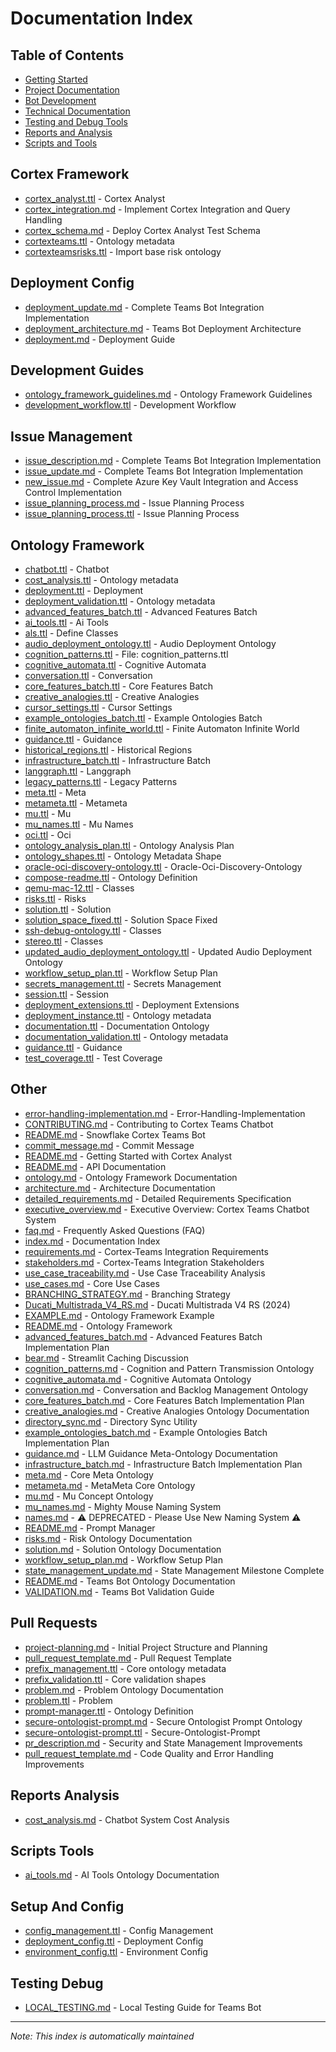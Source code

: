 # Documentation Index

## Table of Contents
- [Getting Started](#getting-started)
- [Project Documentation](#project-documentation)
- [Bot Development](#bot-development)
- [Technical Documentation](#technical-documentation)
- [Testing and Debug Tools](#testing-and-debug-tools)
- [Reports and Analysis](#reports-and-analysis)
- [Scripts and Tools](#scripts-and-tools)


## Cortex Framework
- [cortex_analyst.ttl](../cortex_analyst.ttl) - Cortex Analyst
- [cortex_integration.md](../cortex_integration.md) - Implement Cortex Integration and Query Handling
- [cortex_schema.md](../cortex_schema.md) - Deploy Cortex Analyst Test Schema
- [cortexteams.ttl](../cortexteams.ttl) - Ontology metadata
- [cortexteamsrisks.ttl](../cortexteamsrisks.ttl) - Import base risk ontology

## Deployment Config
- [deployment_update.md](../deployment_update.md) - Complete Teams Bot Integration Implementation
- [deployment_architecture.md](../docs/deployment_architecture.md) - Teams Bot Deployment Architecture
- [deployment.md](../docs/guides/deployment.md) - Deployment Guide

## Development Guides
- [ontology_framework_guidelines.md](../ontology-framework/ontology_framework_guidelines.md) - Ontology Framework Guidelines
- [development_workflow.ttl](../teams_bot/development_workflow.ttl) - Development Workflow

## Issue Management
- [issue_description.md](../issue_description.md) - Complete Teams Bot Integration Implementation
- [issue_update.md](../issue_update.md) - Complete Teams Bot Integration Implementation
- [new_issue.md](../new_issue.md) - Complete Azure Key Vault Integration and Access Control Implementation
- [issue_planning_process.md](../ontology-framework/issue_planning_process.md) - Issue Planning Process
- [issue_planning_process.ttl](../ontology-framework/issue_planning_process.ttl) - Issue Planning Process

## Ontology Framework
- [chatbot.ttl](../chatbot.ttl) - Chatbot
- [cost_analysis.ttl](../cost_analysis.ttl) - Ontology metadata
- [deployment.ttl](../deployment.ttl) - Deployment
- [deployment_validation.ttl](../deployment_validation.ttl) - Ontology metadata
- [advanced_features_batch.ttl](../ontology-framework/advanced_features_batch.ttl) - Advanced Features Batch
- [ai_tools.ttl](../ontology-framework/ai_tools.ttl) - Ai Tools
- [als.ttl](../ontology-framework/als.ttl) - Define Classes
- [audio_deployment_ontology.ttl](../ontology-framework/audio_deployment_ontology.ttl) - Audio Deployment Ontology
- [cognition_patterns.ttl](../ontology-framework/cognition_patterns.ttl) - File: cognition_patterns.ttl
- [cognitive_automata.ttl](../ontology-framework/cognitive_automata.ttl) - Cognitive Automata
- [conversation.ttl](../ontology-framework/conversation.ttl) - Conversation
- [core_features_batch.ttl](../ontology-framework/core_features_batch.ttl) - Core Features Batch
- [creative_analogies.ttl](../ontology-framework/creative_analogies.ttl) - Creative Analogies
- [cursor_settings.ttl](../ontology-framework/cursor_settings.ttl) - Cursor Settings
- [example_ontologies_batch.ttl](../ontology-framework/example_ontologies_batch.ttl) - Example Ontologies Batch
- [finite_automaton_infinite_world.ttl](../ontology-framework/finite_automaton_infinite_world.ttl) - Finite Automaton Infinite World
- [guidance.ttl](../ontology-framework/guidance.ttl) - Guidance
- [historical_regions.ttl](../ontology-framework/historical_regions.ttl) - Historical Regions
- [infrastructure_batch.ttl](../ontology-framework/infrastructure_batch.ttl) - Infrastructure Batch
- [langgraph.ttl](../ontology-framework/langgraph.ttl) - Langgraph
- [legacy_patterns.ttl](../ontology-framework/legacy_patterns.ttl) - Legacy Patterns
- [meta.ttl](../ontology-framework/meta.ttl) - Meta
- [metameta.ttl](../ontology-framework/metameta.ttl) - Metameta
- [mu.ttl](../ontology-framework/mu.ttl) - Mu
- [mu_names.ttl](../ontology-framework/mu_names.ttl) - Mu Names
- [oci.ttl](../ontology-framework/oci.ttl) - Oci
- [ontology_analysis_plan.ttl](../ontology-framework/ontology_analysis_plan.ttl) - Ontology Analysis Plan
- [ontology_shapes.ttl](../ontology-framework/ontology_shapes.ttl) - Ontology Metadata Shape
- [oracle-oci-discovery-ontology.ttl](../ontology-framework/oracle-oci-discovery-ontology.ttl) - Oracle-Oci-Discovery-Ontology
- [compose-readme.ttl](../ontology-framework/prompt-manager/compose-readme.ttl) - Ontology Definition
- [qemu-mac-12.ttl](../ontology-framework/qemu-mac-12.ttl) - Classes
- [risks.ttl](../ontology-framework/risks.ttl) - Risks
- [solution.ttl](../ontology-framework/solution.ttl) - Solution
- [solution_space_fixed.ttl](../ontology-framework/solution_space_fixed.ttl) - Solution Space Fixed
- [ssh-debug-ontology.ttl](../ontology-framework/ssh-debug-ontology.ttl) - Classes
- [stereo.ttl](../ontology-framework/stereo.ttl) - Classes
- [updated_audio_deployment_ontology.ttl](../ontology-framework/updated_audio_deployment_ontology.ttl) - Updated Audio Deployment Ontology
- [workflow_setup_plan.ttl](../ontology-framework/workflow_setup_plan.ttl) - Workflow Setup Plan
- [secrets_management.ttl](../secrets_management.ttl) - Secrets Management
- [session.ttl](../session.ttl) - Session
- [deployment_extensions.ttl](../teams_bot/deployment_extensions.ttl) - Deployment Extensions
- [deployment_instance.ttl](../teams_bot/deployment_instance.ttl) - Ontology metadata
- [documentation.ttl](../teams_bot/documentation.ttl) - Documentation Ontology
- [documentation_validation.ttl](../teams_bot/documentation_validation.ttl) - Ontology metadata
- [guidance.ttl](../teams_bot/guidance.ttl) - Guidance
- [test_coverage.ttl](../test_coverage.ttl) - Test Coverage

## Other
- [error-handling-implementation.md](../.github/pull_requests/error-handling-implementation.md) - Error-Handling-Implementation
- [CONTRIBUTING.md](../CONTRIBUTING.md) - Contributing to Cortex Teams Chatbot
- [README.md](../README.md) - Snowflake Cortex Teams Bot
- [commit_message.md](../commit_message.md) - Commit Message
- [README.md](../cortex-analyst/README.md) - Getting Started with Cortex Analyst
- [README.md](../docs/api/README.md) - API Documentation
- [ontology.md](../docs/architecture/ontology.md) - Ontology Framework Documentation
- [architecture.md](../docs/architecture.md) - Architecture Documentation
- [detailed_requirements.md](../docs/detailed_requirements.md) - Detailed Requirements Specification
- [executive_overview.md](../docs/executive_overview.md) - Executive Overview: Cortex Teams Chatbot System
- [faq.md](../docs/guides/faq.md) - Frequently Asked Questions (FAQ)
- [index.md](#) - Documentation Index
- [requirements.md](../docs/requirements.md) - Cortex-Teams Integration Requirements
- [stakeholders.md](../docs/stakeholders.md) - Cortex-Teams Integration Stakeholders
- [use_case_traceability.md](../docs/use_case_traceability.md) - Use Case Traceability Analysis
- [use_cases.md](../docs/use_cases.md) - Core Use Cases
- [BRANCHING_STRATEGY.md](../ontology-framework/BRANCHING_STRATEGY.md) - Branching Strategy
- [Ducati_Multistrada_V4_RS.md](../ontology-framework/Ducati_Multistrada_V4_RS.md) - Ducati Multistrada V4 RS (2024)
- [EXAMPLE.md](../ontology-framework/EXAMPLE.md) - Ontology Framework Example
- [README.md](../ontology-framework/README.md) - Ontology Framework
- [advanced_features_batch.md](../ontology-framework/advanced_features_batch.md) - Advanced Features Batch Implementation Plan
- [bear.md](../ontology-framework/bear.md) - Streamlit Caching Discussion
- [cognition_patterns.md](../ontology-framework/cognition_patterns.md) - Cognition and Pattern Transmission Ontology
- [cognitive_automata.md](../ontology-framework/cognitive_automata.md) - Cognitive Automata Ontology
- [conversation.md](../ontology-framework/conversation.md) - Conversation and Backlog Management Ontology
- [core_features_batch.md](../ontology-framework/core_features_batch.md) - Core Features Batch Implementation Plan
- [creative_analogies.md](../ontology-framework/creative_analogies.md) - Creative Analogies Ontology Documentation
- [directory_sync.md](../ontology-framework/directory_sync.md) - Directory Sync Utility
- [example_ontologies_batch.md](../ontology-framework/example_ontologies_batch.md) - Example Ontologies Batch Implementation Plan
- [guidance.md](../ontology-framework/guidance.md) - LLM Guidance Meta-Ontology Documentation
- [infrastructure_batch.md](../ontology-framework/infrastructure_batch.md) - Infrastructure Batch Implementation Plan
- [meta.md](../ontology-framework/meta.md) - Core Meta Ontology
- [metameta.md](../ontology-framework/metameta.md) - MetaMeta Core Ontology
- [mu.md](../ontology-framework/mu.md) - Mu Concept Ontology
- [mu_names.md](../ontology-framework/mu_names.md) - Mighty Mouse Naming System
- [names.md](../ontology-framework/names.md) - ⚠️ DEPRECATED - Please Use New Naming System ⚠️
- [README.md](../ontology-framework/prompt-manager/README.md) - Prompt Manager
- [risks.md](../ontology-framework/risks.md) - Risk Ontology Documentation
- [solution.md](../ontology-framework/solution.md) - Solution Ontology Documentation
- [workflow_setup_plan.md](../ontology-framework/workflow_setup_plan.md) - Workflow Setup Plan
- [state_management_update.md](../state_management_update.md) - State Management Milestone Complete
- [README.md](../teams_bot/README.md) - Teams Bot Ontology Documentation
- [VALIDATION.md](../teams_bot/VALIDATION.md) - Teams Bot Validation Guide

## Pull Requests
- [project-planning.md](../.github/ISSUE_TEMPLATE/project-planning.md) - Initial Project Structure and Planning
- [pull_request_template.md](../ontology-framework/.github/templates/pull_request_template.md) - Pull Request Template
- [prefix_management.ttl](../ontology-framework/prefix_management.ttl) - Core ontology metadata
- [prefix_validation.ttl](../ontology-framework/prefix_validation.ttl) - Core validation shapes
- [problem.md](../ontology-framework/problem.md) - Problem Ontology Documentation
- [problem.ttl](../ontology-framework/problem.ttl) - Problem
- [prompt-manager.ttl](../ontology-framework/prompt-manager/prompt-manager.ttl) - Ontology Definition
- [secure-ontologist-prompt.md](../ontology-framework/secure-ontologist-prompt.md) - Secure Ontologist Prompt Ontology
- [secure-ontologist-prompt.ttl](../ontology-framework/secure-ontologist-prompt.ttl) - Secure-Ontologist-Prompt
- [pr_description.md](../pr_description.md) - Security and State Management Improvements
- [pull_request_template.md](../pull_request_template.md) - Code Quality and Error Handling Improvements

## Reports Analysis
- [cost_analysis.md](../cost_analysis.md) - Chatbot System Cost Analysis

## Scripts Tools
- [ai_tools.md](../ontology-framework/ai_tools.md) - AI Tools Ontology Documentation

## Setup And Config
- [config_management.ttl](../config_management.ttl) - Config Management
- [deployment_config.ttl](../deployment_config.ttl) - Deployment Config
- [environment_config.ttl](../environment_config.ttl) - Environment Config

## Testing Debug
- [LOCAL_TESTING.md](../teams_bot/LOCAL_TESTING.md) - Local Testing Guide for Teams Bot

---

*Note: This index is automatically maintained*